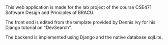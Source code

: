 This web application is made for the lab project of the course CSE471 Software Design and Principles of BRACU.

The front end is edited from the template provided by Dennis Ivy for his Django tutorial on "DevSearch". 

The backend is implemented using Django and the native database sqlLite.
